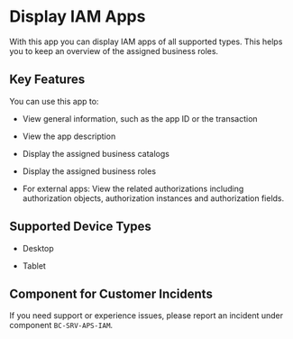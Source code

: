 <!-- loio2cabad5cf4c649e5a1115f91a8f8e48c -->

# Display IAM Apps



With this app you can display IAM apps of all supported types. This helps you to keep an overview of the assigned business roles.



## Key Features

You can use this app to:



-   View general information, such as the app ID or the transaction

-   View the app description

-   Display the assigned business catalogs

-   Display the assigned business roles

-   For external apps: View the related authorizations including authorization objects, authorization instances and authorization fields.



<a name="loio2cabad5cf4c649e5a1115f91a8f8e48c__supported_devices"/>

## Supported Device Types

-   Desktop

-   Tablet




<a name="loio2cabad5cf4c649e5a1115f91a8f8e48c__customer_component"/>

## Component for Customer Incidents

If you need support or experience issues, please report an incident under component `BC-SRV-APS-IAM`.

